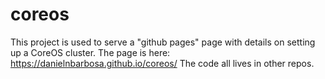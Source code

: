 coreos
======

This project is used to serve a "github pages" page with details on setting up a CoreOS cluster.  The page is here: https://danielnbarbosa.github.io/coreos/  The code all lives in other repos.
